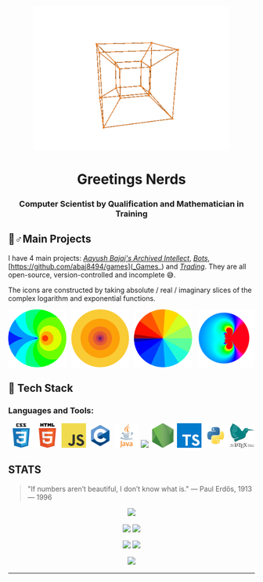 <div align="center">
<img width="400px" src="/assets/tess-trans.gif">
 </div>

<h1 align="center">Greetings Nerds</h1>
<h3 align="center">Computer Scientist by Qualification and Mathematician in Training</h3>

## 🎯♂️Main Projects

I have 4 main projects: [_Aayush Bajaj's Archived Intellect_](https://github.com/abaj8494/site), [_Bots_](https://github.com/abaj8494/cloud), [https://github.com/abaj8494/games](_Games_) and [_Trading_](https://github.com/abaj8494/trading). They are all open-source, version-controlled and incomplete 😅.

The icons are constructed by taking absolute / real / imaginary slices of the complex logarithm and exponential functions.
<div style="text-align: center; display: flex; justify-content: center; gap: 10px;">
  <a href="https://abaj.ai" target="_blank">
    <img width="180px" src="/assets/abs_hsv.svg" style="display: block;">
  </a>
  <a href="https://abaj.bots" target="_blank">
    <img width="180px" src="/assets/real_inferno.svg" style="display: block;">
  </a>
  <a href="https://abaj.games" target="_blank">
    <img width="180px" src="/assets/imag_jet.svg" style="display: block;">
  </a>
  <a href="https://abaj.trades" target="_blank">
    <img width="180px" src="/assets/trade.svg" style="display: block;">
  </a>
</div>


## 🧱 Tech Stack

<h3 align="left">Languages and Tools:</h3>
<p align="center">
<img height="50" src="https://raw.githubusercontent.com/github/explore/80688e429a7d4ef2fca1e82350fe8e3517d3494d/topics/css/css.png" />
<img height="50" src="https://raw.githubusercontent.com/github/explore/80688e429a7d4ef2fca1e82350fe8e3517d3494d/topics/html/html.png" />
<img height="50" src="https://raw.githubusercontent.com/github/explore/80688e429a7d4ef2fca1e82350fe8e3517d3494d/topics/javascript/javascript.png" />
<img height="50" src="https://raw.githubusercontent.com/github/explore/f3e22f0dca2be955676bc70d6214b95b13354ee8/topics/c/c.png" />
<img height="50" src="https://raw.githubusercontent.com/github/explore/5b3600551e122a3277c2c5368af2ad5725ffa9a1/topics/java/java.png" />
<img height="50" src="https://pngimg.com/uploads/mysql/mysql_PNG6.png" />
<img height="50" src="https://raw.githubusercontent.com/github/explore/80688e429a7d4ef2fca1e82350fe8e3517d3494d/topics/nodejs/nodejs.png" />
<img height="50" src="https://raw.githubusercontent.com/github/explore/80688e429a7d4ef2fca1e82350fe8e3517d3494d/topics/typescript/typescript.png" />
<img height="50" src="https://raw.githubusercontent.com/github/explore/80688e429a7d4ef2fca1e82350fe8e3517d3494d/topics/python/python.png" />
<img height="50" src="https://raw.githubusercontent.com/github/explore/80688e429a7d4ef2fca1e82350fe8e3517d3494d/topics/latex/latex.png" />
</p>

## STATS

> "If numbers aren’t beautiful, I don’t know what is." — Paul Erdős, 1913 — 1996

<p align="center">
<img src="http://github-profile-summary-cards.vercel.app/api/cards/profile-details?username=abaj8494&theme=radical"/>
</p>
<p align="center">
<img src="http://github-profile-summary-cards.vercel.app/api/cards/repos-per-language?username=abaj8494&theme=radical"/>
<img src="http://github-profile-summary-cards.vercel.app/api/cards/most-commit-language?username=abaj8494&theme=radical"/>
</p>
<p align="center">
<img src="http://github-profile-summary-cards.vercel.app/api/cards/stats?username=abaj8494&theme=radical"/>
<img src="http://github-profile-summary-cards.vercel.app/api/cards/productive-time?username=abaj8494&theme=radical&utcOffset=+1"/>
</p>
<p align="center">
<img src="https://github-readme-streak-stats.herokuapp.com?user=abaj8494&theme=radical&hide_border=true&date_format=M%20j%5B%2C%20Y%5D&background=2c292d"/>
</p>

---

